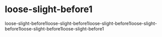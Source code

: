 # loose-slight-before1
loose-slight-before1loose-slight-before1loose-slight-before1loose-slight-before1loose-slight-before1loose-slight-before1
